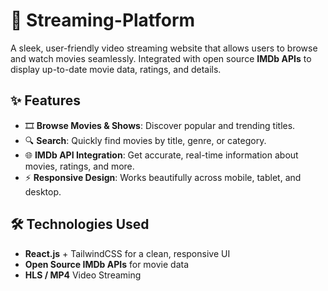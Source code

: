 # 🎥 Streaming-Platform

A sleek, user-friendly video streaming website that allows users to browse and watch movies seamlessly. Integrated with open source **IMDb APIs** to display up-to-date movie data, ratings, and details.

## ✨ Features
- 🎞️ **Browse Movies & Shows**: Discover popular and trending titles.  
- 🔍 **Search**: Quickly find movies by title, genre, or category.  
- 🌐 **IMDb API Integration**: Get accurate, real-time information about movies, ratings, and more.  
- ⚡ **Responsive Design**: Works beautifully across mobile, tablet, and desktop.

## 🛠️ Technologies Used
- **React.js** + TailwindCSS for a clean, responsive UI  
- **Open Source IMDb APIs** for movie data  
- **HLS / MP4** Video Streaming



